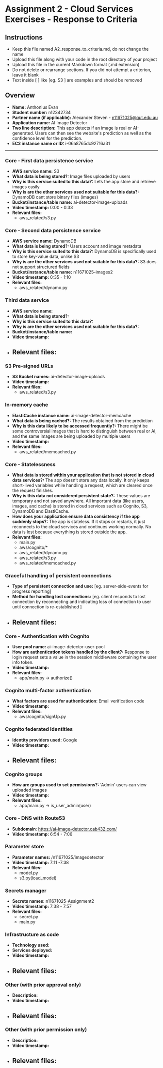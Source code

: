 Assignment 2 - Cloud Services Exercises - Response to Criteria
================================================

Instructions
------------------------------------------------
- Keep this file named A2_response_to_criteria.md, do not change the name
- Upload this file along with your code in the root directory of your project
- Upload this file in the current Markdown format (.md extension)
- Do not delete or rearrange sections.  If you did not attempt a criterion, leave it blank
- Text inside [ ] like [eg. S3 ] are examples and should be removed


Overview
------------------------------------------------

- **Name:** Anthonius Evan
- **Student number:** n12342734
- **Partner name (if applicable):** Alexander Steven - n11671025@qut.edu.au
- **Application name:** AI Image Detector
- **Two line description:** This app detects if an image is real or AI-generated. Users can then see the website's prediction as well as the confidence level for the prediction.
- **EC2 instance name or ID:** i-06a8765dc92716a31

------------------------------------------------

### Core - First data persistence service

- **AWS service name:**  S3
- **What data is being stored?:** Image files uploaded by users
- **Why is this service suited to this data?:** Lets the app store and retrieve images easily
- **Why is are the other services used not suitable for this data?:** DynamoDB cant store binary files (images)
- **Bucket/instance/table name:** ai-detector-image-uploads
- **Video timestamp:** 0:00 - 0:33
- **Relevant files:**
    - aws_related/s3.py

### Core - Second data persistence service

- **AWS service name:**  DynamoDB
- **What data is being stored?:** Users account and image metadata 
- **Why is this service suited to this data?:**  DynamoDB is specifically used to store key-value data, unlike S3
- **Why is are the other services used not suitable for this data?:** S3 does not support structured fields
- **Bucket/instance/table name:** n11671025-images2
- **Video timestamp:** 0:35 - 1:10
- **Relevant files:**
    - aws_related/dynamo.py

### Third data service

- **AWS service name:** 
- **What data is being stored?:** 
- **Why is this service suited to this data?:** 
- **Why is are the other services used not suitable for this data?:**
- **Bucket/instance/table name:**
- **Video timestamp:**
- **Relevant files:**
    -

### S3 Pre-signed URLs

- **S3 Bucket names:** ai-detector-image-uploads
- **Video timestamp:**
- **Relevant files:**
    - aws_related/s3.py

### In-memory cache

- **ElastiCache instance name:** ai-image-detector-memcache
- **What data is being cached?:** The results obtained from the prediction
- **Why is this data likely to be accessed frequently?:** There might be some controversial images that is hard to distinguish between real or AI, and the same images are being uploaded by multiple users
- **Video timestamp:**
- **Relevant files:**
    - aws_related/memcached.py

### Core - Statelessness

- **What data is stored within your application that is not stored in cloud data services?:** The app doesn’t store any data locally. It only keeps short-lived variables while handling a request, which are cleared once the request finishes.
- **Why is this data not considered persistent state?:** These values are temporary and not saved anywhere. All important data (like users, images, and cache) is stored in cloud services such as Cognito, S3, DynamoDB and ElastiCache.
- **How does your application ensure data consistency if the app suddenly stops?:** The app is stateless. If it stops or restarts, it just reconnects to the cloud services and continues working normally. No data is lost because everything is stored outside the app.
- **Relevant files:**
    - main.py
    - aws/cognito/*
    - aws_related/dynamo.py
    - aws_related/s3.py
    - aws_related/memcached.py

### Graceful handling of persistent connections

- **Type of persistent connection and use:** [eg. server-side-events for progress reporting]
- **Method for handling lost connections:** [eg. client responds to lost connection by reconnecting and indicating loss of connection to user until connection is re-established ]
- **Relevant files:**
    -


### Core - Authentication with Cognito

- **User pool name:** ai-image-detector-user-pool
- **How are authentication tokens handled by the client?:** Response to login request sets a value in the session middleware containing the user info token.
- **Video timestamp:**
- **Relevant files:**
    - app/main.py -> authorize()

### Cognito multi-factor authentication

- **What factors are used for authentication:** Email verification code
- **Video timestamp:**
- **Relevant files:**
    - aws/cognito/signUp.py

### Cognito federated identities

- **Identity providers used:** Google
- **Video timestamp:**
- **Relevant files:**
    - 

### Cognito groups

- **How are groups used to set permissions?:** 'Admin' users can view uploaded images
- **Video timestamp:**
- **Relevant files:**
    - app/main.py -> is_user_admin(user)

### Core - DNS with Route53

- **Subdomain**: https://ai-image-detector.cab432.com/
- **Video timestamp:** 6:54 - 7:06

### Parameter store

- **Parameter names:** /n11671025/imagedetector
- **Video timestamp:** 7:11 -7:38
- **Relevant files:**
    - model.py
    - s3.py(load_model)

### Secrets manager

- **Secrets names:** n11671025-Assignment2
- **Video timestamp:** 7:38 - 7:57
- **Relevant files:**
    - secret.py
    - main.py

### Infrastructure as code

- **Technology used:**
- **Services deployed:**
- **Video timestamp:**
- **Relevant files:**
    -

### Other (with prior approval only)

- **Description:**
- **Video timestamp:**
- **Relevant files:**
    -

### Other (with prior permission only)

- **Description:**
- **Video timestamp:**
- **Relevant files:**
    -
